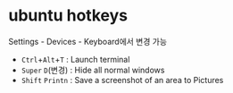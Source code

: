 # ubuntu hotkeys

Settings - Devices - Keyboard에서 변경 가능

- `Ctrl`+`Alt`+`T` : Launch terminal
- `Super` `D`(변경) : Hide all normal windows
- `Shift` `Printn` : Save a screenshot of an area to Pictures
